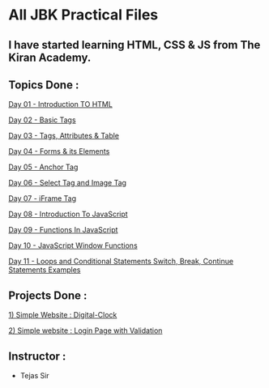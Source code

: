 # All JBK Practical Files

## I have started learning HTML, CSS & JS from The Kiran Academy.

## Topics Done :

[Day 01 - Introduction TO HTML](https://github.com/Shubham-Bhoite/Revision-Of-Frontend/blob/main/Day-01.html)

[Day 02 - Basic Tags](https://github.com/Shubham-Bhoite/Revision-Of-Frontend/blob/main/Day-02.html)

[Day 03 - Tags, Attributes & Table](https://github.com/Shubham-Bhoite/Revision-Of-Frontend/blob/main/Day-03.html)

[Day 04 - Forms & its Elements](https://github.com/Shubham-Bhoite/Revision-Of-Frontend/blob/main/Day-04.html)

[Day 05 - Anchor Tag](https://github.com/Shubham-Bhoite/Revision-Of-Frontend/blob/main/Day-05.html)

[Day 06 - Select Tag and Image Tag](https://github.com/Shubham-Bhoite/Revision-Of-Frontend/blob/main/Day-06.html)

[Day 07 - iFrame Tag](https://github.com/Shubham-Bhoite/Revision-Of-Frontend/blob/main/Day-07.html)

[Day 08 - Introduction To JavaScript](https://github.com/Shubham-Bhoite/Revision-Of-Frontend/blob/main/Day-08.html)

[Day 09 - Functions In JavaScript](https://github.com/Shubham-Bhoite/Revision-Of-Frontend/blob/main/Day-09.js)

[Day 10 - JavaScript Window Functions](https://github.com/Shubham-Bhoite/Revision-Of-Frontend/blob/main/Day-10.js)

[Day 11 - Loops and Conditional Statements ](https://github.com/Shubham-Bhoite/Revision-Of-Frontend/blob/main/Day-11.js)
[Switch, Break, Continue Statements Examples](https://github.com/Shubham-Bhoite/Revision-Of-Frontend/blob/main/Statements.js)

## Projects Done :
[1) Simple Website : Digital-Clock](https://digital-lightdark-clock.netlify.app/)

[2) Simple website : Login Page with Validation]()

## Instructor :
-  Tejas Sir